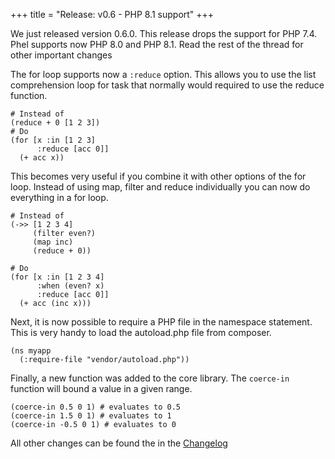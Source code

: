 +++
title = "Release: v0.6 - PHP 8.1 support"
+++

We just released version 0.6.0. This release drops the support for PHP 7.4. Phel supports now PHP 8.0 and PHP 8.1. Read the rest of the thread for other important changes

The for loop supports now a `:reduce` option.  This allows you to use the list comprehension loop for task that normally would required to use the reduce function.

```phel
# Instead of
(reduce + 0 [1 2 3])
# Do
(for [x :in [1 2 3]
      :reduce [acc 0]]
  (+ acc x))
```

This becomes very useful if you combine it with other options of the for loop. Instead of using map, filter and reduce individually you can now do everything in a for loop.

```phel
# Instead of
(->> [1 2 3 4]
     (filter even?)
     (map inc)
     (reduce + 0))

# Do
(for [x :in [1 2 3 4]
      :when (even? x)
      :reduce [acc 0]]
  (+ acc (inc x)))
```

Next, it is now possible to require a PHP file in the namespace statement. This is very handy to load the autoload.php file from composer.

```phel
(ns myapp
  (:require-file "vendor/autoload.php"))
```

Finally, a new function was added to the core library. The `coerce-in` function will bound a value in a given range.

```phel
(coerce-in 0.5 0 1) # evaluates to 0.5
(coerce-in 1.5 0 1) # evaluates to 1
(coerce-in -0.5 0 1) # evaluates to 0
```

All other changes can be found the in the [Changelog](https://github.com/phel-lang/phel-lang/blob/master/Changelog.md)
